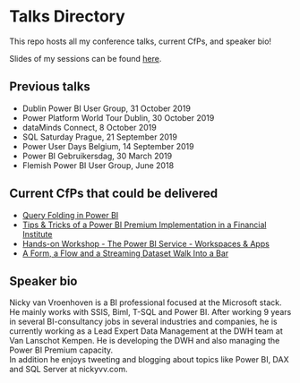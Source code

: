 # Talks Directory
This repo hosts all my conference talks, current CfPs, and speaker bio!

Slides of my sessions can be found [here](https://github.com/NickyvVr/talks/tree/master/slides).

## Previous talks  
 * Dublin Power BI User Group, 31 October 2019
 * Power Platform World Tour Dublin, 30 October 2019  
 * dataMinds Connect, 8 October 2019  
 * SQL Saturday Prague, 21 September 2019
 * Power User Days Belgium, 14 September 2019  
 * Power BI Gebruikersdag, 30 March 2019  
 * Flemish Power BI User Group, June 2018  
 
## Current CfPs that could be delivered  
 * [Query Folding in Power BI](https://github.com/NickyvVr/talks/blob/master/Query%20Folding%20in%20Power%20BI.md)  
 * [Tips & Tricks of a Power BI Premium Implementation in a Financial Institute](https://github.com/NickyvVr/talks/blob/master/Tips%20%26%20Tricks%20of%20a%20Power%20BI%20Premium%20Implementation%20in%20a%20Financial%20Institute.md)  
 * [Hands-on Workshop - The Power BI Service - Workspaces & Apps](https://github.com/NickyvVr/talks/blob/master/Hands-on%20Workshop%20-%20The%20Power%20BI%20Service%20%E2%80%93%20Workspaces%20%26%20Apps.md)
 * [A Form, a Flow and a Streaming Dataset Walk Into a Bar](https://github.com/NickyvVr/talks/blob/master/A%20Form%2C%20a%20Flow%20and%20a%20Streaming%20Dataset%20Walk%20Into%20a%20Bar.md)

## Speaker bio  
Nicky van Vroenhoven is a BI professional focused at the Microsoft stack. He mainly works with SSIS, Biml, T-SQL and Power BI. After working 9 years in several BI-consultancy jobs in several industries and companies, he is currently working as a Lead Expert Data Management at the DWH team at Van Lanschot Kempen. He is developing the DWH and also managing the Power BI Premium capacity.  
In addition he enjoys tweeting and blogging about topics like Power BI, DAX and SQL Server at nickyvv.com.
